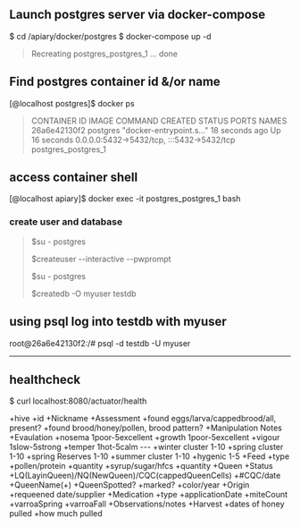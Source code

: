 ## Launch postgres server via docker-compose
$ cd /apiary/docker/postgres
$ docker-compose up -d

> Recreating postgres_postgres_1 ... done

## Find postgres container id &/or name 
[@localhost postgres]$ docker ps
> CONTAINER ID   IMAGE      COMMAND                  CREATED          STATUS          PORTS                                       NAMES
> 26a6e42130f2   postgres   "docker-entrypoint.s…"   18 seconds ago   Up 16 seconds   0.0.0.0:5432->5432/tcp, :::5432->5432/tcp   postgres_postgres_1
## access container shell
[@localhost apiary]$ docker exec -it postgres_postgres_1 bash
### create user and database
> $su - postgres
> 
> $createuser --interactive --pwprompt
> 
> $su - postgres
>
> $createdb -O myuser testdb

## using psql log into testdb with myuser
root@26a6e42130f2:/# psql -d testdb -U myuser

---
## healthcheck
$ curl localhost:8080/actuator/health

+hive
  +id
  +Nickname
  +Assessment
    +found eggs/larva/cappedbrood/all, present?
    +found brood/honey/pollen, brood pattern?
    +Manipulation Notes
      +Evaulation
        +nosema  	 1poor-5excellent
        +growth  	 1poor-5excellent
        +vigour 	 1slow-5strong
        +temper  	 1hot-5calm
        ---
        +winter cluster  1-10
        +spring cluster  1-10
        +spring Reserves 1-10
        +summer cluster  1-10
        +hygenic  	 1-5
  +Feed
    +type
      +pollen/protein
        +quantity
      +syrup/sugar/hfcs
        +quantity
  +Queen
    +Status
      +LQ(LayinQueen)/NQ(NewQueen)/CQC(cappedQueenCells)
        +#CQC/date
    +QueenName(<apiaryLocation>+<queenId>)
    +QueenSpotted?
      +marked?
        +color/year
    +Origin
      +requeened date/supplier
  +Medication
    +type
      +applicationDate
    +miteCount
      +varroaSpring
      +varroaFall
  +Observations/notes
  +Harvest
    +dates of honey pulled
    +how much pulled
